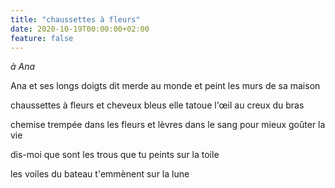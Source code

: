 ```yaml
---
title: "chaussettes à fleurs"
date: 2020-10-19T00:00:00+02:00
feature: false
---
```


*à Ana*

Ana et ses longs doigts
dit merde au monde et peint les murs
de sa maison

chaussettes à fleurs et cheveux bleus
elle tatoue l'œil au creux du bras

chemise trempée dans les fleurs
et lèvres dans le sang pour mieux goûter la vie

dis-moi que sont les trous
que tu peints sur la toile

les voiles du bateau
t'emmènent sur la lune
